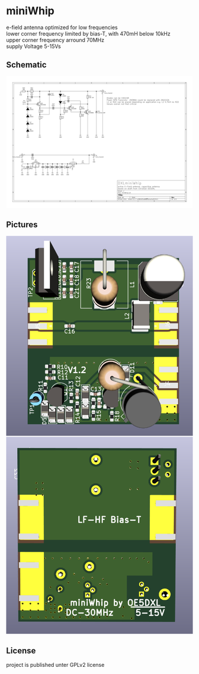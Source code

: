 # miniWhip
e-field antenna optimized for low frequencies  
lower corner frequency limited by bias-T, with 470mH below 10kHz  
upper corner frequency arround 70MHz  
supply Voltage 5-15Vs

## Schematic
![Schematic](./miniWhip.svg)

## Pictures
![Render front](./pictures/render_front.png)
![Render back](./pictures/render_back.png)


## License
project is published unter GPLv2 license
